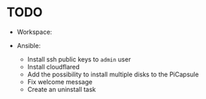 # TODO

- Workspace:

- Ansible:
  - Install ssh public keys to `admin` user
  - Install cloudflared
  - Add the possibility to install multiple disks to the PiCapsule
  - Fix welcome message
  - Create an uninstall task
